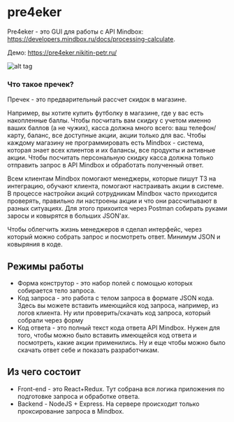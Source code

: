 # pre4eker
Pre4eker - это GUI для работы с API Mindbox: https://developers.mindbox.ru/docs/processing-calculate.

Демо: https://pre4eker.nikitin-petr.ru/

![alt tag](https://ibb.co/7nHpYTc "Pre4eker - это GUI для работы с API Mindbox")​


### Что такое пречек?
Пречек - это предварительный рассчет скидок в магазине. 

Например, вы хотите купить футболку в магазине, где у вас есть накопленные баллы. Чтобы посчитать вам скидку с учетом именно ваших баллов (а не чужих), касса должна много всего: ваш телефон/карту, баланс, все доступные акции, акции только для вас. Чтобы каждому магазину не программировать есть Mindbox - система, которая знает всех клиентов и их балансы, все продукты и активные акции. Чтобы посчитать персональную скидку касса должна только отправить запрос в API Mindbox и обработать полученный ответ. 

Всем клиентам Mindbox помогают менеджеры, которые пишут ТЗ на интеграцию, обучают клиента, помогают настраивать акции в системе. В процессе настройки акций сотрудникам Mindbox часто приходится проверять, правильно ли настроены акции и что они рассчитывают в разных ситуациях. Для этого прихоится через Postman собирать руками заросы и ковырятся в больших JSON'ax.

Чтобы облегчить жизнь менеджеров я сделал интерфейс, через который можно собрать запрос и посмотреть ответ. Минимум JSON и ковыряния в коде. 

## Режимы работы
- Форма конструтор - это набор полей с помощью которых собирается тело запроса. 
- Код запроса - это работа с телом запроса в формате JSON кода. Здесь вы можете вставить имеющийся код запроса, например, из логов клиента. Ну или проверить/скачать код запроса, который собрали через форму
- Код ответа - это полный текст кода ответа  API Mindbox. Нужен для того, чтобы можно было вставить имеющейся код ответа и посмотреть, какие акции применились. Ну и еще чтобы можно было скачать ответ себе и показать разработчикам. 

## Из чего состоит
- Front-end - это React+Redux. Тут собрана вся логика приложения по подготовке запроса и обработке ответа. 
- Backend - NodeJS + Express. На сервере происходит только проксирование запроса в Mindbox. 

